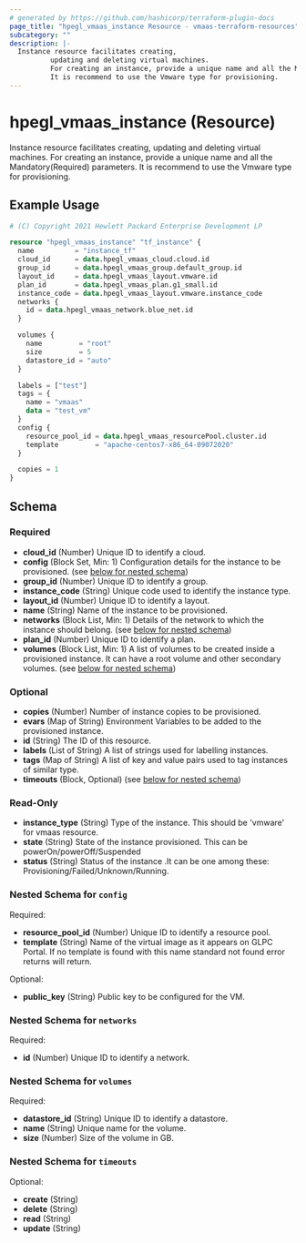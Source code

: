 ```yaml
---
# generated by https://github.com/hashicorp/terraform-plugin-docs
page_title: "hpegl_vmaas_instance Resource - vmaas-terraform-resources"
subcategory: ""
description: |-
  Instance resource facilitates creating,
          updating and deleting virtual machines.
          For creating an instance, provide a unique name and all the Mandatory(Required) parameters.
          It is recommend to use the Vmware type for provisioning.
---
```


# hpegl_vmaas_instance (Resource)

Instance resource facilitates creating,
		updating and deleting virtual machines.
		For creating an instance, provide a unique name and all the Mandatory(Required) parameters.
		It is recommend to use the Vmware type for provisioning.

## Example Usage

```terraform
# (C) Copyright 2021 Hewlett Packard Enterprise Development LP

resource "hpegl_vmaas_instance" "tf_instance" {
  name          = "instance_tf"
  cloud_id      = data.hpegl_vmaas_cloud.cloud.id
  group_id      = data.hpegl_vmaas_group.default_group.id
  layout_id     = data.hpegl_vmaas_layout.vmware.id
  plan_id       = data.hpegl_vmaas_plan.g1_small.id
  instance_code = data.hpegl_vmaas_layout.vmware.instance_code
  networks {
    id = data.hpegl_vmaas_network.blue_net.id
  }

  volumes {
    name         = "root"
    size         = 5
    datastore_id = "auto"
  }

  labels = ["test"]
  tags = {
    name = "vmaas"
    data = "test_vm"
  }
  config {
    resource_pool_id = data.hpegl_vmaas_resourcePool.cluster.id
    template         = "apache-centos7-x86_64-09072020"
  }

  copies = 1
}
```

<!-- schema generated by tfplugindocs -->
## Schema

### Required

- **cloud_id** (Number) Unique ID to identify a cloud.
- **config** (Block Set, Min: 1) Configuration details for the instance to be provisioned. (see [below for nested schema](#nestedblock--config))
- **group_id** (Number) Unique ID to identify a group.
- **instance_code** (String) Unique code used to identify the instance type.
- **layout_id** (Number) Unique ID to identify a layout.
- **name** (String) Name of the instance to be provisioned.
- **networks** (Block List, Min: 1) Details of the network to which the instance should belong. (see [below for nested schema](#nestedblock--networks))
- **plan_id** (Number) Unique ID to identify a plan.
- **volumes** (Block List, Min: 1) A list of volumes to be created inside a provisioned instance.
				It can have a root volume and other secondary volumes. (see [below for nested schema](#nestedblock--volumes))

### Optional

- **copies** (Number) Number of instance copies to be provisioned.
- **evars** (Map of String) Environment Variables to be added to the provisioned instance.
- **id** (String) The ID of this resource.
- **labels** (List of String) A list of strings used for labelling instances.
- **tags** (Map of String) A list of key and value pairs used to tag instances of similar type.
- **timeouts** (Block, Optional) (see [below for nested schema](#nestedblock--timeouts))

### Read-Only

- **instance_type** (String) Type of the instance. This should be 'vmware' for vmaas resource.
- **state** (String) State of the instance provisioned. This can be powerOn/powerOff/Suspended
- **status** (String) Status of the instance .It can be one among these:
				 Provisioning/Failed/Unknown/Running.

<a id="nestedblock--config"></a>
### Nested Schema for `config`

Required:

- **resource_pool_id** (Number) Unique ID to identify a resource pool.
- **template** (String) Name of the virtual image as it appears on GLPC Portal. If no template is found with this name standard not found error returns will return.

Optional:

- **public_key** (String) Public key to be configured for the VM.


<a id="nestedblock--networks"></a>
### Nested Schema for `networks`

Required:

- **id** (Number) Unique ID to identify a network.


<a id="nestedblock--volumes"></a>
### Nested Schema for `volumes`

Required:

- **datastore_id** (String) Unique ID to identify a datastore.
- **name** (String) Unique name for the volume.
- **size** (Number) Size of the volume in GB.


<a id="nestedblock--timeouts"></a>
### Nested Schema for `timeouts`

Optional:

- **create** (String)
- **delete** (String)
- **read** (String)
- **update** (String)


